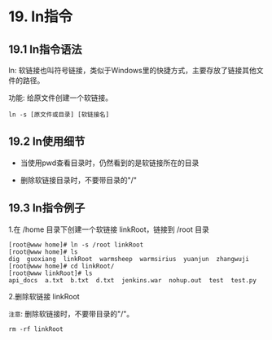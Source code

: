 # 19. ln指令

## 19.1 ln指令语法
ln: 软链接也叫符号链接，类似于Windows里的快捷方式，主要存放了链接其他文件的路径。

功能: 给原文件创建一个软链接。

```
ln -s [原文件或目录] [软链接名]
```

## 19.2 ln使用细节

* 当使用pwd查看目录时，仍然看到的是软链接所在的目录

*  删除软链接目录时，不要带目录的"/"


## 19.3 ln指令例子
1.在 /home 目录下创建一个软链接 linkRoot，链接到 /root 目录

```
[root@www home]# ln -s /root linkRoot
[root@www home]# ls
dig  guoxiang  linkRoot  warmsheep  warmsirius  yuanjun  zhangwuji
[root@www home]# cd linkRoot/
[root@www linkRoot]# ls
api_docs  a.txt  b.txt  d.txt  jenkins.war  nohup.out  test  test.py
```

2.删除软链接 linkRoot

`注意`: 删除软链接时，不要带目录的"/"。
```
rm -rf linkRoot
```
